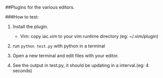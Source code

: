 ##Plugins for the various editors.


###How to test:

1. Install the plugin.

    * Vim: copy iac.vim to your vim runtime directory (eg: ~/.vim/plugin)

2. run `python test.py` with python in a terminal

3. Open a new terminal and edit files with your editor.

4. See the output in test.py, it should be updating in a interval.(eg: 4 seconds)